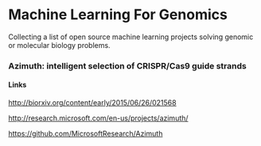 # Machine Learning For Genomics
Collecting a list of open source machine learning projects solving genomic or molecular biology problems.

### Azimuth: intelligent selection of CRISPR/Cas9 guide strands
#### Links
http://biorxiv.org/content/early/2015/06/26/021568

http://research.microsoft.com/en-us/projects/azimuth/

https://github.com/MicrosoftResearch/Azimuth
